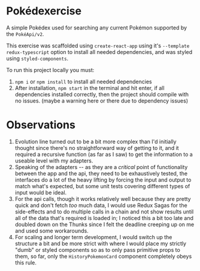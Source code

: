 # Pokédexercise

A simple Pokédex used for searching any current Pokémon supported by the `PokéApi/v2`. 

This exercise was scaffolded using `create-react-app` using it's `--template redux-typescript` option to install all needed dependencies, and was styled using `styled-components`.

To run this project locally you must:
1. `npm i` or `npm install`  to install all needed dependencies
2. After installation, `npm start` in the terminal and hit enter, if all dependencies installed correctly, then the project should compile with no issues. (maybe a warning here or there due to dependency issues)

# Observations

1. Evolution line turned out to be a bit more complex than I'd initially thought since there's no straightforward way of getting to it, and it required a recursive function (as far as I saw) to get the information to a useable level with my adapters.
2. Speaking of the adapters -- as they are a *critical* point of functionality between the app and the api, they need to be exhaustively tested, the interfaces do a lot of the heavy lifting by forcing the input and output to match what's expected, but some unit tests covering different types of input would be ideal.
3. For the api calls, though it works relatively well because they are pretty quick and don't fetch *too* much data, I would use Redux Sagas for the side-effects and to do multiple calls in a chain and not show results until all of the data that's required is loaded in; I noticed this a bit too late and doubled down on the Thunks since I felt the deadline creeping up on me and used some workarounds.
4. For scaling and longer term development, I would switch up the structure a bit and be more strict with where I would place my strictly "dumb" or styled components so as to only pass primitive props to them, so far, only the `HistoryPokemonCard` component completely obeys this rule.


